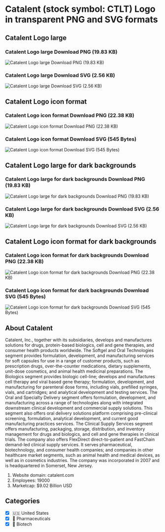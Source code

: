 # Catalent (stock symbol: CTLT) Logo in transparent PNG and SVG formats

## Catalent Logo large

### Catalent Logo large Download PNG (19.83 KB)

![Catalent Logo large Download PNG (19.83 KB)](/img/orig/CTLT_BIG-553ffec1.png)

### Catalent Logo large Download SVG (2.56 KB)

![Catalent Logo large Download SVG (2.56 KB)](/img/orig/CTLT_BIG-39f86d97.svg)

## Catalent Logo icon format

### Catalent Logo icon format Download PNG (22.38 KB)

![Catalent Logo icon format Download PNG (22.38 KB)](/img/orig/CTLT-79e0e612.png)

### Catalent Logo icon format Download SVG (545 Bytes)

![Catalent Logo icon format Download SVG (545 Bytes)](/img/orig/CTLT-ab82f973.svg)

## Catalent Logo large for dark backgrounds

### Catalent Logo large for dark backgrounds Download PNG (19.83 KB)

![Catalent Logo large for dark backgrounds Download PNG (19.83 KB)](/img/orig/CTLT_BIG.D-6ad6ed2f.png)

### Catalent Logo large for dark backgrounds Download SVG (2.56 KB)

![Catalent Logo large for dark backgrounds Download SVG (2.56 KB)](/img/orig/CTLT_BIG.D-50614c57.svg)

## Catalent Logo icon format for dark backgrounds

### Catalent Logo icon format for dark backgrounds Download PNG (22.38 KB)

![Catalent Logo icon format for dark backgrounds Download PNG (22.38 KB)](/img/orig/CTLT.D-cc78f65f.png)

### Catalent Logo icon format for dark backgrounds Download SVG (545 Bytes)

![Catalent Logo icon format for dark backgrounds Download SVG (545 Bytes)](/img/orig/CTLT.D-fc2c4ba6.svg)

## About Catalent

Catalent, Inc., together with its subsidiaries, develops and manufactures solutions for drugs, protein-based biologics, cell and gene therapies, and consumer health products worldwide. The Softgel and Oral Technologies segment provides formulation, development, and manufacturing services for soft capsules for use in a range of customer products, such as prescription drugs, over-the-counter medications, dietary supplements, unit-dose cosmetics, and animal health medicinal preparations. The Biologics segment provides biologic cell-line; develops and manufactures cell therapy and viral based gene therapy; formulation, development, and manufacturing for parenteral dose forms, including vials, prefilled syringes, vials, and cartridges; and analytical development and testing services. The Oral and Specialty Delivery segment offers formulation, development, and manufacturing across a range of technologies along with integrated downstream clinical development and commercial supply solutions. This segment also offers oral delivery solutions platform comprising pre-clinical screening, formulation, analytical development, and current good manufacturing practices services. The Clinical Supply Services segment offers manufacturing, packaging, storage, distribution, and inventory management for drugs and biologics, and cell and gene therapies in clinical trials. The company also offers FlexDirect direct-to-patient and FastChain demand-led clinical supply services. It serves pharmaceutical, biotechnology, and consumer health companies; and companies in other healthcare market segments, such as animal health and medical devices, as well as in cosmetics industries. The company was incorporated in 2007 and is headquartered in Somerset, New Jersey.

1. Website domain: catalent.com
2. Employees: 19000
3. Marketcap: $9.02 Billion USD


## Categories
- [x] 🇺🇸 United States
- [x] 💊 Pharmaceuticals
- [x] 🧬 Biotech
